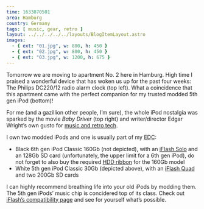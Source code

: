 ```yaml
---
time: 1633870501
area: Hamburg
country: Germany
tags: [ music, gear, retro ]
layout: ../../../../../layouts/BlogItemLayout.astro
images:
  - { ext: "01.jpg", w: 800, h: 450 }
  - { ext: "02.jpg", w: 800, h: 450 }
  - { ext: "03.jpg", w: 1200, h: 675 }
---
```


Tomorrow we are moving to apartment No. 2 here in Hamburg. High time I praised a wonderful device that has woken us up for the past four weeks: The Philips DC220/12 radio alarm clock (top left). What a coincidence that this apartment came with the perfect companion for my trusted modded 5th gen iPod (bottom)!

For me (and a gazillion other people, I’m sure), the whole iPod nostalgia was sparked by the movie *Baby Driver* (top right) and writer/director Edgar Wright’s own gusto for [music and retro tech](https://twitter.com/edgarwright/status/881314530168459264).

I own two modded iPods and one is usually part of my <abbr title="Everyday Carry">EDC</abbr>:

* Black 6th gen iPod Classic 160Gb (not depicted), with an [iFlash Solo](https://www.iflash.xyz/store/iflash-solo/) and an 128Gb SD card (unfortunately, the upper limit for a 6th gen iPod), do not forget to also buy the required [HDD ribbon](https://www.iflash.xyz/store/hdd-ribbon/) for the 160Gb model
* White 5th gen iPod Classic 30Gb (depicted above), with an [iFlash Quad](https://www.iflash.xyz/store/iflash-quad/) and two 200Gb SD cards

I can highly recommend breathing life into your old iPods by modding them. The 5th gen iPods’ music chip is concidered top of its class. Check out [iFlash’s compatibility page](https://www.iflash.xyz/store/iflash-compatibility/) and see for yourself what’s possible.
